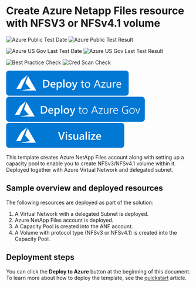 # Create Azure Netapp Files resource with NFSV3 or NFSv4.1 volume

![Azure Public Test Date](https://azurequickstartsservice.blob.core.windows.net/badges/101-anf-nfs-volume/PublicLastTestDate.svg)
![Azure Public Test Result](https://azurequickstartsservice.blob.core.windows.net/badges/101-anf-nfs-volume/PublicDeployment.svg)

![Azure US Gov Last Test Date](https://azurequickstartsservice.blob.core.windows.net/badges/101-anf-nfs-volume/FairfaxLastTestDate.svg)
![Azure US Gov Last Test Result](https://azurequickstartsservice.blob.core.windows.net/badges/101-anf-nfs-volume/FairfaxDeployment.svg)

![Best Practice Check](https://azurequickstartsservice.blob.core.windows.net/badges/101-anf-nfs-volume/BestPracticeResult.svg)
![Cred Scan Check](https://azurequickstartsservice.blob.core.windows.net/badges/101-anf-nfs-volume/CredScanResult.svg)

[![Deploy To Azure](https://raw.githubusercontent.com/Azure/azure-quickstart-templates/master/1-CONTRIBUTION-GUIDE/images/deploytoazure.svg?sanitize=true)](https://portal.azure.com/#create/Microsoft.Template/uri/https%3A%2F%2Fraw.githubusercontent.com%2FAzure%2Fazure-quickstart-templates%2Fmaster%2F101-anf-nfs-volume%2Fazuredeploy.json)
[![Deploy To Azure US Gov](https://raw.githubusercontent.com/Azure/azure-quickstart-templates/master/1-CONTRIBUTION-GUIDE/images/deploytoazuregov.svg?sanitize=true)](https://portal.azure.us/#create/Microsoft.Template/uri/https%3A%2F%2Fraw.githubusercontent.com%2FAzure%2Fazure-quickstart-templates%2Fmaster%2F101-anf-nfs-volume%2Fazuredeploy.json)
[![Visualize](https://raw.githubusercontent.com/Azure/azure-quickstart-templates/master/1-CONTRIBUTION-GUIDE/images/visualizebutton.svg?sanitize=true)](http://armviz.io/#/?load=https%3A%2F%2Fraw.githubusercontent.com%2FAzure%2Fazure-quickstart-templates%2Fmaster%2F101-anf-nfs-volume%2Fazuredeploy.json)

This template creates Azure NetApp Files account along with setting up a capacity pool to enable you to create NFSv3/NFSv4.1 volume within it. Deployed together with Azure Virtual Network and delegated subnet.

## Sample overview and deployed resources

The following resources are deployed as part of the solution:

1. A Virtual Network with a delegated Subnet is deployed.
1. Azure NetApp Files account is deployed.
1. A Capacity Pool is created into the ANF account.
1. A Volume with protocol type (NFSv3 or NFSv4.1) is created into the Capacity Pool.

## Deployment steps

You can click the **Deploy to Azure** button at the beginning of this document. To learn more about how to deploy the template, see the [quickstart](https://docs.microsoft.com/azure/azure-netapp-files/azure-netapp-files-quickstart-set-up-account-create-volumes) article.
